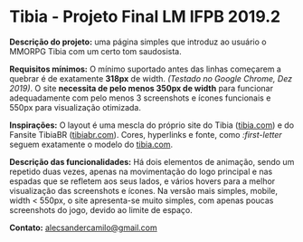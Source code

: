# Tibia - Projeto Final LM IFPB 2019.2

**Descrição do projeto:** uma página simples que introduz ao usuário o MMORPG Tibia com um certo tom saudosista.

**Requisitos mínimos:** O mínimo suportado antes das linhas começarem a quebrar é de exatamente **318px** de width. <i>(Testado no Google Chrome, Dez 2019)</i>. O site **necessita de pelo menos 350px de width** para funcionar adequadamente com pelo menos 3 screenshots e ícones funcionais e 550px para visualização otimizada.

**Inspirações:** O layout é uma mescla do próprio site do Tibia ([tibia.com](tibia.com)) e do Fansite TibiaBR ([tibiabr.com](TibiaBR.com)). Cores, hyperlinks e fonte, como <i>:first-letter</i> seguem exatamente o modelo do [tibia.com](tibia.com). 

**Descrição das funcionalidades:** Há dois elementos de animação, sendo um repetido duas vezes, apenas na movimentação do logo principal e nas espadas que se refletem aos seus lados, e vários hovers para a melhor visualização das screenshots e ícones. Na versão mais simples, mobile, width < 550px, o site apresenta-se muito simples, com apenas poucas screenshots do jogo, devido ao limite de espaço.

**Contato:** alecsandercamilo@gmail.com
